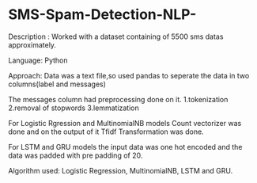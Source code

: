 # SMS-Spam-Detection-NLP-

Description : Worked with a dataset containing of 5500 sms datas approximately.

Language: Python

Approach: Data was a text file,so used pandas to seperate the data in two columns(label and messages) 

The messages column had preprocessing done on it.
1.tokenization
2.removal of stopwords
3.lemmatization

For Logistic Rgression and MultinomialNB models Count vectorizer was done and on the output of it Tfidf Transformation was done.

For LSTM and GRU models the input data was one hot encoded and the data was padded with pre padding of 20.

Algorithm used: Logistic Regression, MultinomialNB, LSTM and GRU.
